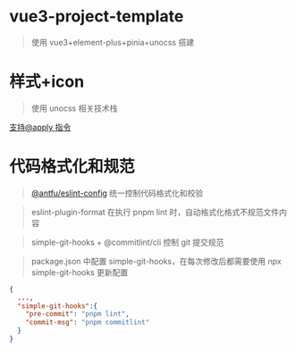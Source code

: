 # vue3-project-template

> 使用 vue3+element-plus+pinia+unocss 搭建

# 样式+icon

> 使用 unocss 相关技术栈

[支持@apply 指令](https://unocss.dev/transformers/directives#installation)

# 代码格式化和规范

> [@antfu/eslint-config](https://github.com/antfu/eslint-config) 统一控制代码格式化和校验

> eslint-plugin-format 在执行 pnpm lint 时，自动格式化格式不规范文件内容

> simple-git-hooks + @commitlint/cli 控制 git 提交规范

> package.json 中配置 simple-git-hooks，在每次修改后都需要使用 npx simple-git-hooks 更新配置

```json
{
  ...,
  "simple-git-hooks":{
    "pre-commit": "pnpm lint",
    "commit-msg": "pnpm commitlint"
  }
}
```
